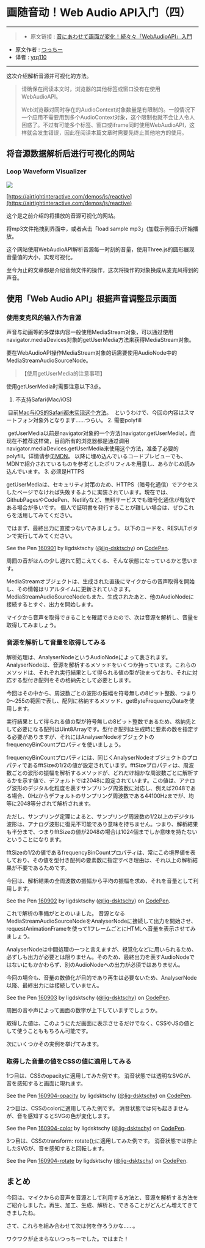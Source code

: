 # 画随音动！Web Audio API入门（四）

***

>* 原文链接 : [音にあわせて画面が変化！続々々「WebAudioAPI」入門](https://liginc.co.jp/310761)
* 原文作者 : [つっちー](http://liginc.co.jp/member/member_detail?user=tsuchiya)
* 译者 : [yrq110](https://github.com/yrq110)

***

这次介绍解析音源并可视化的方法。

> 请确保在阅读本文时，浏览器的其他标签或窗口没有在使用WebAudioAPI。
>
> Web浏览器对同时存在的AudioContext对象数量是有限制的。一般情况下一个应用不需要用到多个AudioContext对象，这个限制也就不会让人令人困惑了。不过有可能多个标签、窗口或iframe同时使用WebAudioAPI，这样就会发生错误，因此在阅读本篇文章时需要先终止其他地方的使用。

## 将音源数据解析后进行可视化的网站
### Loop Waveform Visualizer

![](https://cdn.liginc.co.jp/wp-content/uploads/2016/06/waa03.png)

[https://airtightinteractive.com/demos/js/reactive](https://airtightinteractive.com/demos/js/reactive)

这个是之前介绍的将播放的音源可视化的网站。

将mp3文件拖拽到界面中，或者点击「load sample mp3」(加载示例音乐)开始播放。

这个网站使用WebAudioAPI解析音源每一时刻的音量，使用Three.js的圆形展现音量值的大小，实现可视化。

至今为止的文章都是介绍音频文件的操作，这次将操作的对象换成从麦克风得到的声音。

## 使用「Web Audio API」根据声音调整显示画面

### 使用麦克风的输入作为音源

声音与动画等的多媒体内容一般使用MediaStream对象，可以通过使用navigator.mediaDevices对象的getUserMedia方法来获得MediaStream对象。

要在WebAudioAPI操作MediaStream对象的话需要使用AudioNode中的MediaStreamAudioSourceNode。

>【使用getUserMedia的注意事项】

使用getUserMedia时需要注意以下3点。

1. 不支持Safari(Mac/iOS)

  目前[Mac与iOS的Safari都未实现这个方法](http://caniuse.com/#search=getusermedia)。
  というわけで、今回の内容はスマートフォン対象外となります……つらい。
2. 需要polyfill

  getUserMedia以前是navigator对象的一个方法(navigator.getUserMedia)，而现在不推荐这样做，目前所有的浏览器都是通过调用navigator.mediaDevices.getUserMedia来使用这个方法，准备了必要的polyfill。详情请参见[MDN](https://developer.mozilla.org/en-US/docs/Web/API/MediaDevices/getUserMedia)。
  以降に埋め込んでいるコードプレビューでも、MDNで紹介されているものを参考としたポリフィルを用意し、あらかじめ読み込んでいます。
3. 必须是HTTPS

  getUserMediaは、セキュリティ対策のため、HTTPS（暗号化通信）でアクセスしたページでなければ失敗するように実装されています。現在では、GithubPagesやCodePen、Netlifyなど、無料サービスでも暗号化通信が有効である場合が多いです。
  個人で証明書を発行することが難しい場合は、ぜひこれらを活用してみてください。

ではまず、最終出力に直接つないでみましょう。
以下のコードを、RESULTボタンで実行してみてください。

<p data-height="265" data-theme-id="0" data-slug-hash="jrbJGX" data-default-tab="js" data-user="lig-dsktschy" data-embed-version="2" data-pen-title="160901" class="codepen">See the Pen <a href="http://codepen.io/lig-dsktschy/pen/jrbJGX/">160901</a> by ligdsktschy (<a href="http://codepen.io/lig-dsktschy">@lig-dsktschy</a>) on <a href="http://codepen.io">CodePen</a>.</p>
<script async src="https://production-assets.codepen.io/assets/embed/ei.js"></script>

周囲の音がほんの少し遅れて聞こえてくる、そんな状態になっているかと思います。

MediaStreamオブジェクトは、生成された直後にマイクからの音声取得を開始し、その情報はリアルタイムに更新されていきます。MediaStreamAudioSourceNodeもまた、生成されたあと、他のAudioNodeに接続するとすぐ、出力を開始します。

マイクから音声を取得できることを確認できたので、次は音源を解析し、音量を取得してみましょう。

### 音源を解析して音量を取得してみる

解析処理は、AnalyserNodeというAudioNodeによって表されます。
AnalyserNodeは、音源を解析するメソッドをいくつか持っています。これらのメソッドは、それぞれ実行結果として得られる値の型が決まっており、それに対応する型付き配列をその格納先として必要とします。

今回はその中から、周波数ごとの波形の振幅を符号無しの8ビット整数、つまり0～255の範囲で表し、配列に格納するメソッド、getByteFrequencyDataを使用します。

実行結果として得られる値の型が符号無しの8ビット整数であるため、格納先として必要になる配列はUint8Arrayです。型付き配列は生成時に要素の数を指定する必要がありますが、それにはAnalyserNodeオブジェクトのfrequencyBinCountプロパティを使いましょう。

frequencyBinCountプロパティには、同じくAnalyserNodeオブジェクトのプロパティであるfftSizeの1/2の値が設定されています。fftSizeプロパティは、周波数ごとの波形の振幅を解析するメソッドが、どれだけ細かな周波数ごとに解析するかを示す値で、デフォルトでは2048に設定されています。この値は、アナログ波形のデジタル化粒度を表すサンプリング周波数に対応し、例えば2048である場合、0Hzからデフォルトのサンプリング周波数である44100Hzまでが、均等に2048等分されて解析されます。

ただし、サンプリング定理によると、サンプリング周波数の1/2以上のデジタル波形は、アナログ波形に復元不可能であり意味を持ちません。つまり、解析結果も半分まで、つまりfftSizeの値が2048の場合は1024個までしか意味を持たないということになります。

fftSizeの1/2の値であるfrequencyBinCountプロパティは、常にこの境界値を表しており、その値を型付き配列の要素数に指定すべき理由は、それ以上の解析結果が不要であるためです。

今回は、解析結果の全周波数の振幅から平均の振幅を求め、それを音量として利用します。

<p data-height="265" data-theme-id="0" data-slug-hash="vXLYVZ" data-default-tab="js" data-user="lig-dsktschy" data-embed-version="2" data-pen-title="160902" class="codepen">See the Pen <a href="http://codepen.io/lig-dsktschy/pen/vXLYVZ/">160902</a> by ligdsktschy (<a href="http://codepen.io/lig-dsktschy">@lig-dsktschy</a>) on <a href="http://codepen.io">CodePen</a>.</p>
<script async src="https://production-assets.codepen.io/assets/embed/ei.js"></script>

これで解析の準備がととのいました。
音源となるMediaStreamAudioSourceNodeをAnalyserNodeに接続して出力を開始させ、requestAnimationFrameを使って1フレームごとにHTMLへ音量を表示させてみましょう。

AnalyserNodeは中間処理の一つと言えますが、視覚化などに用いられるため、必ずしも出力が必要とは限りません。そのため、最終出力を表すAudioNodeではないにもかかわらず、別のAudioNodeへの出力が必須ではありません。

今回の場合も、音量の数値化が目的であり再生は必要ないため、AnalyserNode以降、最終出力には接続していません。

<p data-height="265" data-theme-id="0" data-slug-hash="bwENGz" data-default-tab="js,result" data-user="lig-dsktschy" data-embed-version="2" data-pen-title="160903" class="codepen">See the Pen <a href="http://codepen.io/lig-dsktschy/pen/bwENGz/">160903</a> by ligdsktschy (<a href="http://codepen.io/lig-dsktschy">@lig-dsktschy</a>) on <a href="http://codepen.io">CodePen</a>.</p>
<script async src="https://production-assets.codepen.io/assets/embed/ei.js"></script>

周囲の音や声によって画面の数字が上下していますでしょうか。

取得した値は、このようにただ画面に表示させるだけでなく、CSSやJSの値として使うことももちろん可能です。

次にいくつかその実例を挙げてみます。

### 取得した音量の値をCSSの値に適用してみる

1つ目は、CSSのopacityに適用してみた例です。
消音状態では透明なSVGが、音を感知すると画面に現れます。

<p data-height="265" data-theme-id="0" data-slug-hash="WGxKvo" data-default-tab="js,result" data-user="lig-dsktschy" data-embed-version="2" data-pen-title="160904-opacity" class="codepen">See the Pen <a href="http://codepen.io/lig-dsktschy/pen/WGxKvo/">160904-opacity</a> by ligdsktschy (<a href="http://codepen.io/lig-dsktschy">@lig-dsktschy</a>) on <a href="http://codepen.io">CodePen</a>.</p>
<script async src="https://production-assets.codepen.io/assets/embed/ei.js"></script>

2つ目は、CSSのcolorに適用してみた例です。
消音状態では何も起きませんが、音を感知するとSVGの色が変化します。

<p data-height="265" data-theme-id="0" data-slug-hash="kkXjkZ" data-default-tab="js,result" data-user="lig-dsktschy" data-embed-version="2" data-pen-title="160904-color" class="codepen">See the Pen <a href="http://codepen.io/lig-dsktschy/pen/kkXjkZ/">160904-color</a> by ligdsktschy (<a href="http://codepen.io/lig-dsktschy">@lig-dsktschy</a>) on <a href="http://codepen.io">CodePen</a>.</p>
<script async src="https://production-assets.codepen.io/assets/embed/ei.js"></script>

3つ目は、CSSのtransform: rotate();に適用してみた例です。
消音状態では停止したSVGが、音を感知すると回転します。

<p data-height="265" data-theme-id="0" data-slug-hash="KgrBYZ" data-default-tab="js,result" data-user="lig-dsktschy" data-embed-version="2" data-pen-title="160904-rotate" class="codepen">See the Pen <a href="http://codepen.io/lig-dsktschy/pen/KgrBYZ/">160904-rotate</a> by ligdsktschy (<a href="http://codepen.io/lig-dsktschy">@lig-dsktschy</a>) on <a href="http://codepen.io">CodePen</a>.</p>
<script async src="https://production-assets.codepen.io/assets/embed/ei.js"></script>

## まとめ

今回は、マイクからの音声を音源として利用する方法と、音源を解析する方法をご紹介しました。再生、加工、生成、解析と、できることがどんどん増えてきてきましたね。

さて、これらを組み合わせて次は何を作ろうかな……。

ワクワクが止まらないつっちーでした。ではまた！

